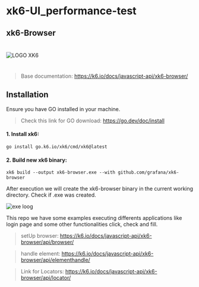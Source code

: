 # xk6-UI_performance-test
## xk6-Browser
#
![LOGO XK6](https://user-images.githubusercontent.com/93552647/212485896-25073342-4410-4551-8379-a69f7fbc1c14.png)
#
>Base documentation: https://k6.io/docs/javascript-api/xk6-browser/

## Installation 
 Ensure you have GO installed in your machine. 

>Check this link for GO download: https://go.dev/doc/install

#### 1. Install xk6: 
<pre><code>go install go.k6.io/xk6/cmd/xk6@latest</code></pre>

#### 2. Build new xk6 binary: 
<pre><code>xk6 build --output xk6-browser.exe --with github.com/grafana/xk6-browser</code></pre>

After  execution we will create the xk6-browser binary in the current working directory. Check if .exe was created. 

![exe loog](https://user-images.githubusercontent.com/93552647/212487313-4780c418-3187-4ff6-8df3-2adb88a0b415.png)


This repo we have some examples executing  differents applications like login page and some other functionalities click, check and fill. 

>setUp browser: https://k6.io/docs/javascript-api/xk6-browser/api/browser/

>handle element: https://k6.io/docs/javascript-api/xk6-browser/api/elementhandle/

>Link for Locators: https://k6.io/docs/javascript-api/xk6-browser/api/locator/